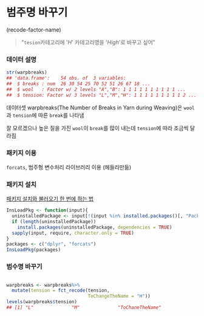 # 범주명 바꾸기
(recode-factor-name)

> "`tesion`카테고리에 '*H*' 카테고리명을 '*High*'로 바꾸고 싶어"

### 데이터 설명
```r
str(warpbreaks)
## 'data.frame':    54 obs. of  3 variables:
##  $ breaks : num  26 30 54 25 70 52 51 26 67 18 ...
##  $ wool   : Factor w/ 2 levels "A","B": 1 1 1 1 1 1 1 1 1 1 ...
##  $ tension: Factor w/ 3 levels "L","M","H": 1 1 1 1 1 1 1 1 1 2 ...
```
데이터셋 warpbreaks(The Number of Breaks in Yarn during Weaving)은 `wool`과 `tension`에 따른 `break`를 나타냄

잘 모르겠으나 높은 질을 가진 `wool`이 `break`를 많이 내는데 `tension`에 따라 조금씩 달라짐

### 패키지 이용
`forcats`, 범주형 변수처리 라이브러리 이용
(헤들리만듦)

### 패키지 설치
[패키지 설치와 불러오기 한 번에 하는 법](function-install-and-load-packages-at-once.md)
```r
InsLoadPkg <- function(input){
  uninstalledPackage <- input[!(input %in% installed.packages()[, "Package"])]
  if (length(uninstalledPackage)) 
    install.packages(uninstalledPackage, dependencies = TRUE)
  sapply(input, require, character.only = TRUE)
}
packages <- c("dplyr", "forcats")
InsLoadPkg(packages)
```
### 범수명 바꾸기
```r

warpbreaks <- warpbreaks%>%
  mutate(tension = fct_recode(tension,
                              ToChangeTheName = "H"))
levels(warpbreaks$tension)
## [1] "L"              "M"              "ToChaneTheName"
```

